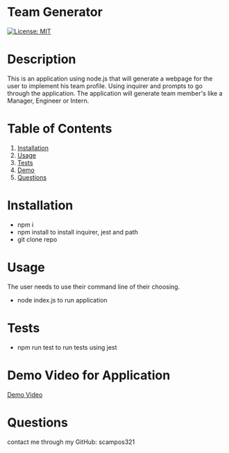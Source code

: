 # Team Generator
[![License: MIT](https://img.shields.io/badge/License-MIT-yellow.svg)](https://opensource.org/licenses/MIT)
# Description

This is an application using node.js that will generate a webpage for the user to implement his team profile. Using inquirer and prompts to go through the application. The application will generate team member's like a Manager, Engineer or Intern.

# Table of Contents 

1. [Installation](#installation)
2. [Usage](#usage)
3. [Tests](#tests)
4. [Demo](#DemoVideoForApplication)
5. [Questions](#Questions)

# Installation
* npm i
* npm install to install inquirer, jest and path
* git clone repo

# Usage 

The user needs to use their command line of their choosing. 

* node index.js to run application

# Tests

* npm run test to run tests using jest

# Demo Video for Application

[Demo Video](https://drive.google.com/file/d/1CzDwOjF6GlmZGI84c7q3UgyDeVWG8IeX/view?usp=sharing)

# Questions 
contact me through my GitHub: scampos321